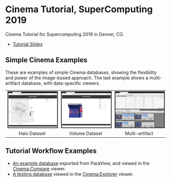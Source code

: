 # Cinema Tutorial, SuperComputing 2019

Cinema Tutorial for Supercomputing 2019 in Denver, CO. 

- [Tutorial Slides](https://github.com/cinemascience/cinema_tutorial_slides/blob/master/2019-11_SC19/tutorial_sc19.pdf)

## Simple Cinema Examples

These are examples of simple Cinema databases, showing the flexibility and power of the image-based approach. The last example shows a multi-artifact database, with data-specific viewers.

<table cellspacing="10">

<tr>
<td><a href="../2019-01_ECP/materials/halo.html"><img src="../2019-01_ECP/materials/thumbs/halo.png" width="200" border="2"></a></td>
<td><a href="../2019-01_ECP/materials/volume.html"><img src="../2019-01_ECP/materials/thumbs/volume.png" width="200" border="2"></a></td>
<td><a href="../2019-01_ECP/materials/cinema_explorer.html?databases=databases.json"><img src="../2019-01_ECP/materials/thumbs/explorer.png" width="200" border="2"></a></td>
</tr>

<tr>
<td align="center">Halo Dataset</td>
<td align="center">Volume Dataset</td>
<td align="center">Multi-artifact</td>
</tr>

</table>

## Tutorial Workflow Examples
- [An example database](materials/example_compare.html) exported from ParaView, and viewed in the [Cinema:Compare](https://github.com/cinemascience/cinema_compare) viewer.
- [A testing database](materials/cinema_explorer.html) viewed in the [Cinema:Explorer](https://github.com/cinemascience/cinema_explorer) viewer.


